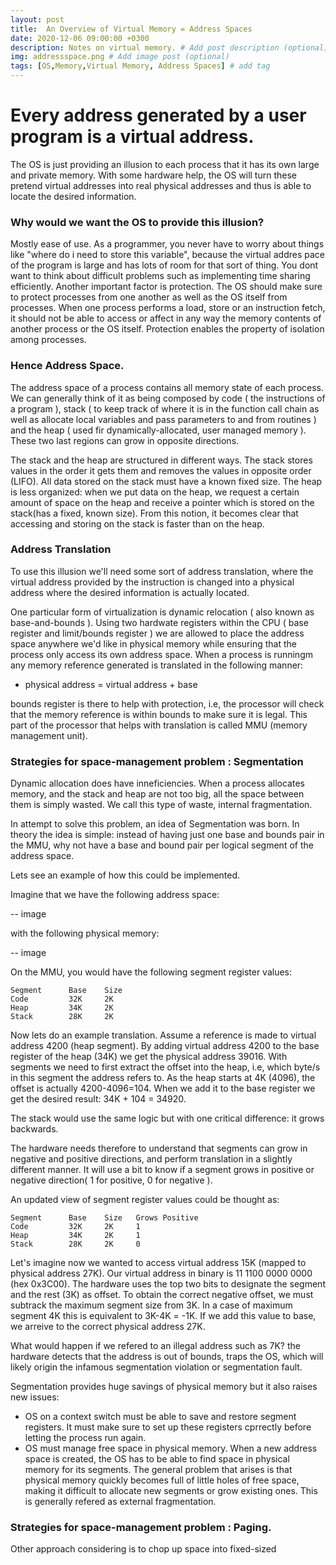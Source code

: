 ```yaml
---
layout: post
title:  An Overview of Virtual Memory = Address Spaces
date: 2020-12-06 09:00:00 +0300
description: Notes on virtual memory. # Add post description (optional)
img: addressspace.png # Add image post (optional)
tags: [OS,Memory,Virtual Memory, Address Spaces] # add tag
---
```

# Every address generated by a user program is a virtual address.

The OS is just providing an illusion to each process that it has its own large and private memory. With some hardware help, the OS will turn these pretend virtual addresses into real physical addresses and thus is able to locate the desired information.

### Why would we want the OS to provide this illusion?

Mostly ease of use. As a programmer, you never have to worry about things like "where do i need to store this variable", because the virtual addres pace of the program is large and has lots of room for that sort of thing. You dont want to think about difficult problems such as implementing time sharing efficiently.
Another important factor is protection. The OS should make sure to protect processes from one another as well as the OS itself from processes. When one process performs a load, store or an instruction fetch, it should not be able to access or affect in any way the memory contents of another process or the OS itself. Protection enables the property of isolation among processes.

### Hence Address Space.

The address space of a process contains all memory state of each process. We can generally think of it as being composed by code ( the instructions of a program ), stack ( to keep track of where it is in the function call chain as well as allocate local variables and pass parameters to and from routines ) and the heap ( used fir dynamically-allocated, user managed memory ). These two last regions can grow in opposite directions.

The stack and the heap are structured in different ways. The stack stores values in the order it gets them and removes the values in opposite order (LIFO). All data stored on the stack must have a known fixed size. The heap is less organized: when we put data on the heap, we request a certain amount of space on the heap and receive a pointer which is stored on the stack(has a fixed, known size). From this notion, it becomes clear that accessing and storing on the stack is faster than on the heap.

### Address Translation

To use this illusion we'll need some sort of address translation, where the virtual address provided by the instruction is changed into a physical address where the desired information is actually located.

One particular form of virtualization is dynamic relocation ( also known as base-and-bounds ). Using two hardwate registers within the CPU ( base register and limit/bounds register ) we are allowed to place the address space anywhere we'd like in physical memory while ensuring that the process only access its own address space.
When a process is runningm any memory reference generated is translated in the following manner:

 - physical address = virtual address + base

 bounds register is there to help with protection, i.e, the processor will check that the memory reference is within bounds to make sure it is legal. This part of the processor that helps with translation is called MMU (memory management unit).

### Strategies for space-management problem : Segmentation

 Dynamic allocation does have inneficiencies. When a process allocates memory, and the stack and heap are not too big, all the space between them is simply wasted. We call this type of waste, internal fragmentation.

 In attempt to solve this problem, an idea of Segmentation was born. In theory the idea is simple: instead of having just one base and bounds pair in the MMU, why not have a base and bound pair per logical segment of the address space.

 Lets see an example of how this could be implemented.

 Imagine that we have the following address space:

 -- image

 with the following physical memory:

 -- image

 On the MMU, you would have the following segment register values:

    Segment      Base    Size
    Code         32K     2K
    Heap         34K     2K
    Stack        28K     2K

 Now lets do an example translation. Assume a reference is made to virtual address 4200 (heap segment). By adding virtual address 4200 to the base register of the heap (34K) we get the physical address 39016. With segments we need to first extract the offset into the heap, i.e, which byte/s in this segment the address refers to. As the heap starts at 4K (4096), the offset is actually 4200-4096=104. When we add it to the base register we get the desired result: 34K + 104 = 34920.

The stack would use the same logic but with one critical difference: it grows backwards.

The hardware needs therefore to understand that segments can grow in negative and positive directions, and perform translation in a slightly different manner. It will use a bit to know if a segment grows in positive or negative direction( 1 for positive, 0 for negative ).

An updated view of segment register values could be thought as:

    Segment      Base    Size   Grows Positive
    Code         32K     2K     1
    Heap         34K     2K     1
    Stack        28K     2K     0


Let's imagine now we wanted to access virtual address 15K (mapped to physical address 27K). Our virtual address in binary is 11 1100 0000 0000 (hex 0x3C00). The hardware uses the top two bits to designate the segment and the rest (3K) as offset. To obtain the correct negative offset, we must subtrack the maximum segment size from 3K. In a case of maximum segment 4K this is equivalent to 3K-4K = -1K. If we add this value to base, we arreive to the correct physical address 27K.

 What would happen if we refered to an illegal address such as 7K? the hardware detects that the address is out of bounds, traps the OS, which will likely origin the infamous segmentation violation or segmentation fault.

Segmentation provides huge savings of physical memory but it also raises new issues:

 - OS on a context switch must be able to save and restore segment registers. It must make sure to set up these registers cprrectly before letting the process run again.
 - OS must manage free space in physical memory. When a new address space is created, the OS has to be able to find space in physical memory for its segments. The general problem that arises is that physical memory quickly becomes full of little holes of free space, making it difficult to allocate new segments or grow existing ones. This is generally refered as external fragmentation.

### Strategies for space-management problem : Paging.

Other approach considering is to chop up space into fixed-sized



<!-- /* This blog was originally posted on [Medium](https://medium.com/@seomisw/image-dataset-for-litter-detection-7f1cab9e7fa1){:target="_blank"}--be sure to follow and clap! */ -->
